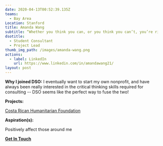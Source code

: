 ```yaml
---
date: 2020-04-13T00:52:39.135Z
teams:
  - Bay Area
Location: Stanford
title: Amanda Wang
subtitle: “Whether you think you can, or you think you can’t, you’re right.” - Henry Ford
dsotitle:
  - Student Consultant
  - Project Lead
thumb_img_path: /images/amanda-wang.png
actions:
  - label: LinkedIn
    url: https://www.linkedin.com/in/amandawang21/
layout: post
---
```

**Why I joined DSO:** I eventually want to start my own nonprofit, and have always been really interested in the critical thinking skills required for consulting -- DSO seems like the perfect way to fuse the two!

**Projects:**

[Costa Rican Humanitarian Foundation](http://www.crhf.org/)

**Aspiration(s):**

Positively affect those around me

**[Get In Touch](mailto:awang21@stanford.edu)**